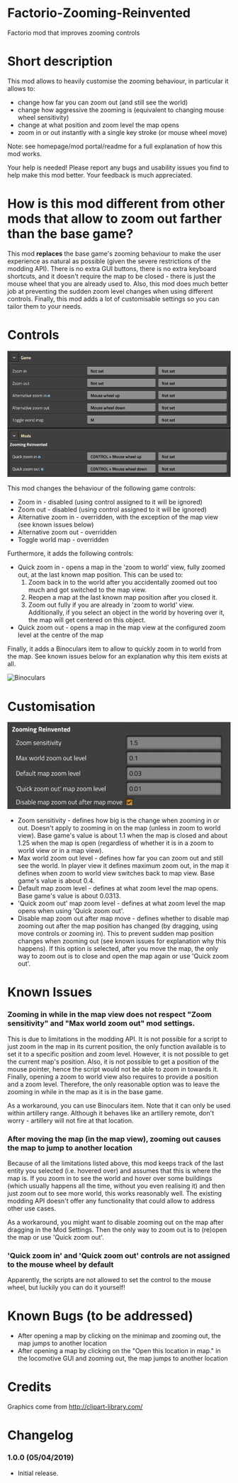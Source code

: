 # Factorio-Zooming-Reinvented
Factorio mod that improves zooming controls


# Short description

This mod allows to heavily customise the zooming behaviour, in particular it allows to:

* change how far you can zoom out (and still see the world)
* change how aggressive the zooming is (equivalent to changing mouse wheel sensitivity)
* change at what position and zoom level the map opens
* zoom in or out instantly with a single key stroke (or mouse wheel move)

Note: see homepage/mod portal/readme for a full explanation of how this mod works.

Your help is needed! Please report any bugs and usability issues you find to help make this mod better. Your feedback is much appreciated.


# How is this mod different from other mods that allow to zoom out farther than the base game?

This mod **replaces** the base game's zooming behaviour to make the user experience as natural as possible (given the severe restrictions of the modding API). There is no extra GUI buttons, there is no extra keyboard shortcuts, and it doesn't require the map to be closed - there is just the mouse wheel that you are already used to. Also, this mod does much better job at preventing the sudden zoom level changes when using different controls. Finally, this mod adds a lot of customisable settings so you can tailor them to your needs.


# Controls

![Controls](https://raw.githubusercontent.com/Jarcionek/Factorio-Zooming-Reinvented/master/controls.png)

This mod changes the behaviour of the following game controls:

* Zoom in - disabled (using control assigned to it will be ignored)
* Zoom out - disabled (using control assigned to it will be ignored)
* Alternative zoom in - overridden, with the exception of the map view (see known issues below)
* Alternative zoom out - overridden
* Toggle world map - overridden

Furthermore, it adds the following controls:

* Quick zoom in - opens a map in the 'zoom to world' view, fully zoomed out, at the last known map position. This can be used to:
    1. Zoom back in to the world after you accidentally zoomed out too much and got switched to the map view.
    2. Reopen a map at the last known map position after you closed it.
    3. Zoom out fully if you are already in 'zoom to world' view. Additionally, if you select an object in the world by hovering over it, the map will get centered on this object.
* Quick zoom out - opens a map in the map view at the configured zoom level at the centre of the map

Finally, it adds a Binoculars item to allow to quickly zoom in to world from the map. See known issues below for an explanation why this item exists at all.

![Binoculars](https://raw.githubusercontent.com/Jarcionek/Factorio-Zooming-Reinvented/master/binoculars-screnshot.png)


# Customisation

![Mod settings](https://raw.githubusercontent.com/Jarcionek/Factorio-Zooming-Reinvented/master/mod-settings.png)

* Zoom sensitivity - defines how big is the change when zooming in or out. Doesn't apply to zooming in on the map (unless in zoom to world view). Base game's value is about 1.1 when the map is closed and about 1.25 when the map is open (regardless of whether it is in a zoom to world view or in a map view).
* Max world zoom out level - defines how far you can zoom out and still see the world. In player view it defines maximum zoom out, in the map it defines when zoom to world view switches back to map view. Base game's value is about 0.4.
* Default map zoom level - defines at what zoom level the map opens. Base game's value is about 0.0313.
* 'Quick zoom out' map zoom level - defines at what zoom level the map opens when using 'Quick zoom out'.
* Disable map zoom out after map move - defines whether to disable map zooming out after the map position has changed (by dragging, using move controls or zooming in). This to prevent sudden map position changes when zooming out (see known issues for explanation why this happens). If this option is selected, after you move the map, the only way to zoom out is to close and open the map again or use 'Quick zoom out'.


# Known Issues

### Zooming in while in the map view does not respect "Zoom sensitivity" and "Max world zoom out" mod settings.

This is due to limitations in the modding API. It is not possible for a script to just zoom in the map in its current position, the only function available is to set it to a specific position and zoom level. However, it is not possible to get the current map's position. Also, it is not possible to get a position of the mouse pointer, hence the script would not be able to zoom in towards it. Finally, opening a zoom to world view also requires to provide a position and a zoom level. Therefore, the only reasonable option was to leave the zooming in while in the map as it is in the base game.

As a workaround, you can use Binoculars item. Note that it can only be used within artillery range. Although it behaves like an artillery remote, don't worry - artillery will not fire at that location.

### After moving the map (in the map view), zooming out causes the map to jump to another location

Because of all the limitations listed above, this mod keeps track of the last entity you selected (i.e. hovered over) and assumes that this is where the map is. If you zoom in to see the world and hover over some buildings (which usually happens all the time, without you even realising it) and then just zoom out to see more world, this works reasonably well. The existing modding API doesn't offer any functionality that could allow to address other use cases.

As a workaround, you might want to disable zooming out on the map after dragging in the Mod Settings. Then the only way to zoom out is to (re)open the map or use 'Quick zoom out'.

### 'Quick zoom in' and 'Quick zoom out' controls are not assigned to the mouse wheel by default

Apparently, the scripts are not allowed to set the control to the mouse wheel, but luckily you can do it yourself!


# Known Bugs (to be addressed)

* After opening a map by clicking on the minimap and zooming out, the map jumps to another location
* After opening a map by clicking on the "Open this location in map." in the locomotive GUI and zooming out, the map jumps to another location


# Credits

Graphics come from http://clipart-library.com/


# Changelog

### 1.0.0 (05/04/2019)
* Initial release.
